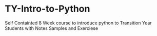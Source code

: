 # TY-Intro-to-Python
Self Containted 8 Week course to introduce python to Transition Year Students with Notes Samples and Exerciese
